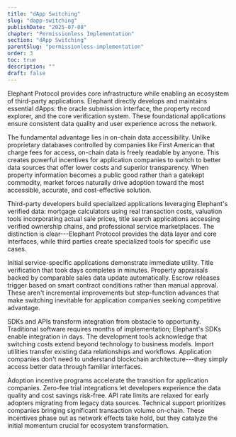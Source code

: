 ```yaml
---
title: "dApp Switching"
slug: "dapp-switching"
publishDate: "2025-07-08"
chapter: "Permissionless Implementation"
section: "dApp Switching"
parentSlug: "permissionless-implementation"
order: 3
toc: true
description: ""
draft: false
---
```


Elephant Protocol provides core infrastructure while enabling an ecosystem of third-party applications. Elephant directly develops and maintains essential dApps: the oracle submission interface, the property record explorer, and the core verification system. These foundational applications ensure consistent data quality and user experience across the network.

The fundamental advantage lies in on-chain data accessibility. Unlike proprietary databases controlled by companies like First American that charge fees for access, on-chain data is freely readable by anyone. This creates powerful incentives for application companies to switch to better data sources that offer lower costs and superior transparency. When property information becomes a public good rather than a gatekept commodity, market forces naturally drive adoption toward the most accessible, accurate, and cost-effective solution.

Third-party developers build specialized applications leveraging Elephant's verified data: mortgage calculators using real transaction costs, valuation tools incorporating actual sale prices, title search applications accessing verified ownership chains, and professional service marketplaces. The distinction is clear---Elephant Protocol provides the data layer and core interfaces, while third parties create specialized tools for specific use cases.

Initial service-specific applications demonstrate immediate utility. Title verification that took days completes in minutes. Property appraisals backed by comparable sales data update automatically. Escrow releases trigger based on smart contract conditions rather than manual approval. These aren't incremental improvements but step-function advances that make switching inevitable for application companies seeking competitive advantage.

SDKs and APIs transform integration from obstacle to opportunity. Traditional software requires months of implementation; Elephant's SDKs enable integration in days. The development tools acknowledge that switching costs extend beyond technology to business models. Import utilities transfer existing data relationships and workflows. Application companies don't need to understand blockchain architecture---they simply access better data through familiar interfaces.

Adoption incentive programs accelerate the transition for application companies. Zero-fee trial integrations let developers experience the data quality and cost savings risk-free. API rate limits are relaxed for early adopters migrating from legacy data sources. Technical support prioritizes companies bringing significant transaction volume on-chain. These incentives phase out as network effects take hold, but they catalyze the initial momentum crucial for ecosystem transformation.
